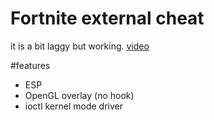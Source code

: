 # Fortnite external cheat
it is a bit laggy but working.
[video](https://youtu.be/NW17NkuA7jI)

#features
* ESP
* OpenGL overlay (no hook)
* ioctl kernel mode driver
